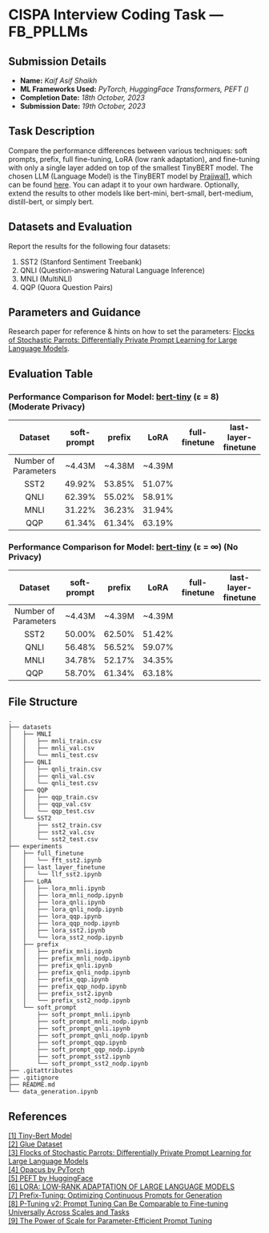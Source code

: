 # CISPA Interview Coding Task — FB_PPLLMs

## Submission Details

- **Name:** _Kaif Asif Shaikh_
- **ML Frameworks Used:** _PyTorch, HuggingFace Transformers, PEFT ()_
- **Completion Date:** _18th October, 2023_
- **Submission Date:** _19th October, 2023_

## Task Description

Compare the performance differences between various techniques: soft prompts, prefix, full fine-tuning, LoRA (low rank adaptation), and fine-tuning with only a single layer added on top of the smallest TinyBERT model. The chosen LLM (Language Model) is the TinyBERT model by [Prajjwal1](https://huggingface.co/prajjwal1), which can be found [here](https://huggingface.co/prajjwal1/bert-tiny). You can adapt it to your own hardware. Optionally, extend the results to other models like bert-mini, bert-small, bert-medium, distill-bert, or simply bert.

## Datasets and Evaluation

Report the results for the following four datasets:

1. SST2 (Stanford Sentiment Treebank)
2. QNLI (Question-answering Natural Language Inference)
3. MNLI (MultiNLI)
4. QQP (Quora Question Pairs)

## Parameters and Guidance

Research paper for reference & hints on how to set the parameters: [Flocks of Stochastic Parrots: Differentially Private Prompt Learning for Large Language Models](https://adam-dziedzic.com/static/assets/papers/DifferentiallyPrivatePromptsForLLMs.pdf).

## Evaluation Table

### Performance Comparison for Model: [bert-tiny](https://huggingface.co/prajjwal1/bert-tiny) (ε = 8) (Moderate Privacy)

|       Dataset        | soft-prompt | prefix |  LoRA  | full-finetune | last-layer-finetune |
| :------------------: | :---------: | :----: | :----: | :-----------: | :-----------------: |
| Number of Parameters |   ~4.43M    | ~4.38M | ~4.39M |               |                     |
|         SST2         |   49.92%    | 53.85% | 51.07% |               |                     |
|         QNLI         |   62.39%    | 55.02% | 58.91% |               |                     |
|         MNLI         |   31.22%    | 36.23% | 31.94% |               |                     |
|         QQP          |   61.34%    | 61.34% | 63.19% |               |                     |

### Performance Comparison for Model: [bert-tiny](https://huggingface.co/prajjwal1/bert-tiny) (ε = ∞) (No Privacy)

|       Dataset        | soft-prompt | prefix |  LoRA  | full-finetune | last-layer-finetune |
| :------------------: | :---------: | :----: | :----: | :-----------: | :-----------------: |
| Number of Parameters |   ~4.43M    | ~4.39M | ~4.39M |               |                     |
|         SST2         |   50.00%    | 62.50% | 51.42% |               |                     |
|         QNLI         |   56.48%    | 56.52% | 59.07% |               |                     |
|         MNLI         |   34.78%    | 52.17% | 34.35% |               |                     |
|         QQP          |   58.70%    | 61.34% | 63.18% |               |                     |

## File Structure

```
.
├── datasets
│   ├── MNLI
│   │   ├── mnli_train.csv
│   │   ├── mnli_val.csv
│   │   └── mnli_test.csv
│   ├── QNLI
│   │   ├── qnli_train.csv
│   │   ├── qnli_val.csv
│   │   └── qnli_test.csv
│   ├── QQP
│   │   ├── qqp_train.csv
│   │   ├── qqp_val.csv
│   │   └── qqp_test.csv
│   └── SST2
│       ├── sst2_train.csv
│       ├── sst2_val.csv
│       └── sst2_test.csv
├── experiments
│   ├── full_finetune
│   │   └── fft_sst2.ipynb
│   ├── last_layer_finetune
│   │   └── llf_sst2.ipynb
│   ├── LoRA
│   │   ├── lora_mnli.ipynb
│   │   ├── lora_mnli_nodp.ipynb
│   │   ├── lora_qnli.ipynb
│   │   ├── lora_qnli_nodp.ipynb
│   │   ├── lora_qqp.ipynb
│   │   ├── lora_qqp_nodp.ipynb
│   │   ├── lora_sst2.ipynb
│   │   └── lora_sst2_nodp.ipynb
│   ├── prefix
│   │   ├── prefix_mnli.ipynb
│   │   ├── prefix_mnli_nodp.ipynb
│   │   ├── prefix_qnli.ipynb
│   │   ├── prefix_qnli_nodp.ipynb
│   │   ├── prefix_qqp.ipynb
│   │   ├── prefix_qqp_nodp.ipynb
│   │   ├── prefix_sst2.ipynb
│   │   └── prefix_sst2_nodp.ipynb
│   └── soft_prompt
│       ├── soft_prompt_mnli.ipynb
│       ├── soft_prompt_mnli_nodp.ipynb
│       ├── soft_prompt_qnli.ipynb
│       ├── soft_prompt_qnli_nodp.ipynb
│       ├── soft_prompt_qqp.ipynb
│       ├── soft_prompt_qqp_nodp.ipynb
│       ├── soft_prompt_sst2.ipynb
│       └── soft_prompt_sst2_nodp.ipynb
├── .gitattributes
├── .gitignore
├── README.md
└── data_generation.ipynb
```

## References

[[1] Tiny-Bert Model ](https://huggingface.co/prajjwal1/bert-tiny) <br>
[[2] Glue Dataset](https://huggingface.co/datasets/glue) <br>
[[3] Flocks of Stochastic Parrots: Differentially Private Prompt Learning for Large Language Models](https://adam-dziedzic.com/static/assets/papers/DifferentiallyPrivatePromptsForLLMs.pdf) <br>
[[4] Opacus by PyTorch](https://github.com/pytorch/opacus) <br>
[[5] PEFT by HuggingFace](https://github.com/huggingface/peft) <br>
[[6] LORA: LOW-RANK ADAPTATION OF LARGE LANGUAGE MODELS](https://arxiv.org/abs/2106.09685) <br>
[[7] Prefix-Tuning: Optimizing Continuous Prompts for Generation](https://arxiv.org/abs/2101.00190) <br>
[[8] P-Tuning v2: Prompt Tuning Can Be Comparable to Fine-tuning Universally Across Scales and Tasks](https://arxiv.org/pdf/2110.07602.pdf) <br>
[[9] The Power of Scale for Parameter-Efficient Prompt Tuning](https://arxiv.org/abs/2104.08691) <br>
